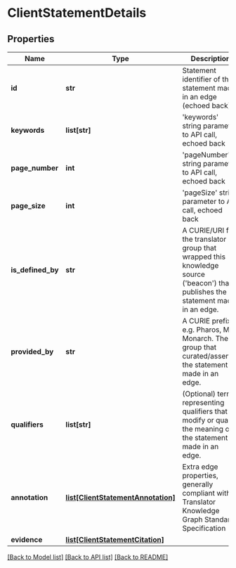 # ClientStatementDetails

## Properties
Name | Type | Description | Notes
------------ | ------------- | ------------- | -------------
**id** | **str** | Statement identifier of the statement made in an edge (echoed back)  | [optional] 
**keywords** | **list[str]** | &#39;keywords&#39; string parameter to API call, echoed back  | [optional] 
**page_number** | **int** | &#39;pageNumber&#39; string parameter to API call, echoed back  | [optional] 
**page_size** | **int** | &#39;pageSize&#39; string parameter to API call, echoed back  | [optional] 
**is_defined_by** | **str** | A CURIE/URI for the translator group that wrapped this knowledge source (&#39;beacon&#39;) that publishes the statement made in an edge.  | [optional] 
**provided_by** | **str** | A CURIE prefix, e.g. Pharos, MGI, Monarch. The group that curated/asserted the statement made in an edge.  | [optional] 
**qualifiers** | **list[str]** | (Optional) terms representing qualifiers that modify or qualify the meaning of the statement made in an edge.  | [optional] 
**annotation** | [**list[ClientStatementAnnotation]**](ClientStatementAnnotation.md) | Extra edge properties, generally compliant with Translator Knowledge Graph Standard Specification  | [optional] 
**evidence** | [**list[ClientStatementCitation]**](ClientStatementCitation.md) |  | [optional] 

[[Back to Model list]](../README.md#documentation-for-models) [[Back to API list]](../README.md#documentation-for-api-endpoints) [[Back to README]](../README.md)



